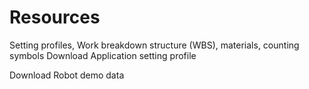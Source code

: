 # Resources

<card-summary>Setting profiles, Work breakdown structure (WBS), materials, counting symbols</card-summary>
Download <resource src="setting_profile.profile">Application setting profile</resource>  

Download <resource src="robot_demo.zip">Robot demo data</resource> 

